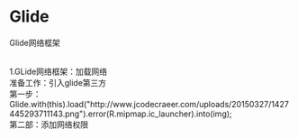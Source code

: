 # Glide
Glide网络框架

<br>
1.GLide网络框架：加载网络<br>
准备工作：引入glide第三方<br>
第一步：Glide.with(this).load("http://www.jcodecraeer.com/uploads/20150327/1427445293711143.png").error(R.mipmap.ic_launcher).into(img);<br>
第二部：添加网络权限
<br>
